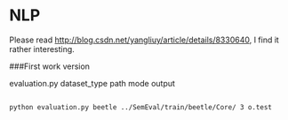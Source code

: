 NLP
===
Please read http://blog.csdn.net/yangliuy/article/details/8330640, I find it rather interesting.

###First work version

evaluation.py dataset_type path mode output

<code>
python evaluation.py beetle ../SemEval/train/beetle/Core/ 3 o.test
</code>
